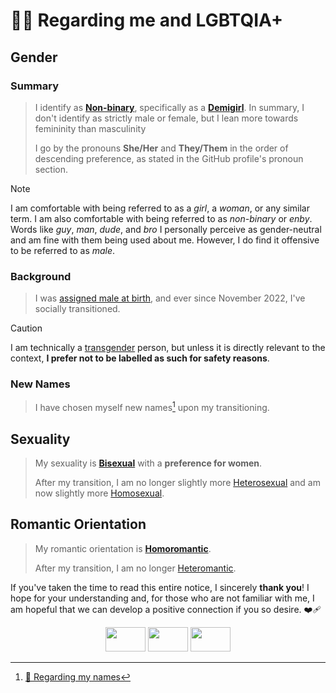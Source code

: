 <!-- Header -->
# <span id="regarding-me-and-lgbtqia">🏳️‍🌈 Regarding me and LGBTQIA+</span>

<!-- Gender -->
## Gender

<!-- Gender: Summary -->
### <span id="gender-summary">Summary</span>

> I identify as **[Non-binary](https://gender.fandom.com/wiki/Non-binary)**, specifically as a **[Demigirl](https://gender.fandom.com/wiki/Demigirl)**. In summary, I don't identify as strictly male or female, but I lean more towards femininity than masculinity
>
> I go by the pronouns **She/Her** and **They/Them** in the order of descending preference, as stated in the GitHub profile's pronoun section.

> [!NOTE]
> I am comfortable with being referred to as a *girl*, a *woman*, or any similar term. I am also comfortable with being referred to as *non-binary* or *enby*. Words like *guy*, *man*, *dude*, and *bro* I personally perceive as gender-neutral and am fine with them being used about me. However, I do find it offensive to be referred to as *male*.

<!-- Gender: Background -->
### <span id="gender-background">Background</span>

> I was [assigned male at birth](https://gender.fandom.com/wiki/Assigned_Sex), and ever since November 2022, I've socially transitioned.

> [!CAUTION]
> I am technically a [transgender](https://gender.fandom.com/wiki/Transgender) person, but unless it is directly relevant to the context, **I prefer not to be labelled as such for safety reasons**.

<!-- Gender: New Names -->
### <span id="gender-new-names">New Names</span>

> I have chosen myself new names[^?] upon my transitioning.

<!-- Sexuality -->
## Sexuality

> My sexuality is **[Bisexual](https://sexuality.fandom.com/wiki/Bisexuality)** with a **preference for women**.
>
> After my transition, I am no longer slightly more [Heterosexual](https://sexuality.fandom.com/wiki/Heterosexuality) and am now slightly more [Homosexual](https://sexuality.fandom.com/wiki/Homosexuality).

<!-- Romantic Orientation -->
## Romantic Orientation

> My romantic orientation is **[Homoromantic](https://sexuality.fandom.com/wiki/Homoromantic)**.
>
> After my transition, I am no longer [Heteromantic](https://sexuality.fandom.com/wiki/Heteromantic).

If you've taken the time to read this entire notice, I sincerely **thank you**! I hope for your understanding and, for those who are not familiar with me, I am hopeful that we can develop a positive connection if you so desire. ❤️‍🩹

<div align=center>
  <img src="../assets/flags/demigirl.jpeg"  width=64 height=39>
  <img src="../assets/flags/bisexual.jpeg"  width=64 height=39>
  <img src="../assets/flags/homoromantic.jpeg"  width=64 height=39>
</div>

<!-- Footnotes -->
[^?]: [🪪 Regarding my names](names.md)
